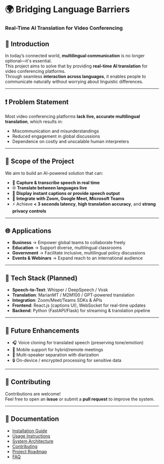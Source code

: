 # 🌍 Bridging Language Barriers
### Real-Time AI Translation for Video Conferencing

## 🚀 Introduction
In today’s connected world, **multilingual communication** is no longer optional—it's essential.  
This project aims to solve that by providing **real-time AI translation** for video conferencing platforms.  
Through seamless **interaction across languages**, it enables people to communicate naturally without worrying about linguistic differences.

---

## ❗ Problem Statement
Most video conferencing platforms **lack live, accurate multilingual translation**, which results in:  
- Miscommunication and misunderstandings  
- Reduced engagement in global discussions  
- Dependence on costly and unscalable human interpreters  

---

## 🎯 Scope of the Project
We aim to build an AI-powered solution that can:  
- 🎤 **Capture & transcribe speech in real time**  
- 🌐 **Translate between languages live**  
- 💬 **Display instant captions or provide speech output**  
- 🔗 **Integrate with Zoom, Google Meet, Microsoft Teams**  
- ⚡ Achieve **< 3 seconds latency**, **high translation accuracy**, and **strong privacy controls**

---

## 🌐 Applications
- **Business** → Empower global teams to collaborate freely  
- **Education** → Support diverse, multilingual classrooms  
- **Government** → Facilitate inclusive, multilingual policy discussions  
- **Events & Webinars** → Expand reach to an international audience  

---

## 📌 Tech Stack (Planned)
- **Speech-to-Text**: Whisper / DeepSpeech / Vosk  
- **Translation**: MarianMT / M2M100 / GPT-powered translation  
- **Integration**: Zoom/Meet/Teams SDKs & APIs  
- **Frontend**: React.js (captions UI), WebSocket for real-time updates  
- **Backend**: Python (FastAPI/Flask) for streaming & translation pipeline  

---

## 🔮 Future Enhancements
- 🎧 Voice cloning for translated speech (preserving tone/emotion)  
- 📱 Mobile support for hybrid/remote meetings  
- 🤝 Multi-speaker separation with diarization  
- 🔒 On-device / encrypted processing for sensitive data  

---

## 🤝 Contributing
Contributions are welcome!  
Feel free to open an **issue** or submit a **pull request** to improve the system.  

---
## 📖 Documentation
- [Installation Guide](docs/installation.md)
- [Usage Instructions](docs/usage.md)
- [System Architecture](docs/architecture.md)
- [Contributing](docs/contributing.md)
- [Project Roadmap](docs/roadmap.md)
- [FAQ](docs/faq.md)
